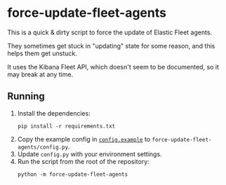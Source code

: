 # force-update-fleet-agents

This is a quick & dirty script to force the update of Elastic Fleet agents.

They sometimes get stuck in "updating" state for some reason, and this helps them get unstuck.

It uses the Kibana Fleet API, which doesn't seem to be documented, so it may break at any time.

## Running

1. Install the dependencies:
    ```shell
    pip install -r requirements.txt
    ```
2. Copy the example config in [`config.example`](config.example) to `force-update-fleet-agents/config.py`.
3. Update `config.py` with your environment settings.
4. Run the script from the root of the repository:
    ```shell
    python -m force-update-fleet-agents
    ```
